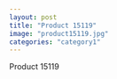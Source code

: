 ```yaml
---
layout: post
title: "Product 15119"
image: "product15119.jpg"
categories: "category1"
---
```

Product 15119
